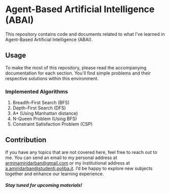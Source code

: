 # Agent-Based Artificial Intelligence (ABAI)

This repository contains code and documents related to what I've learned in Agent-Based Artificial Intelligence (ABAI).

## Usage

To make the most of this repository, please read the accompanying documentation for each section. You'll find simple problems and their respective solutions within this environment.

### Implemented Algorithms
1. Breadth-First Search (BFS)
2. Depth-First Search (DFS)
3. A* (Using Manhattan distance)
4. N-Queen Problem (Using BFS)
5. Constraint Satisfaction Problem (CSP)

## Contribution

If you have any topics that are not covered here, feel free to reach out to me. You can send an email to my personal address at [arminamiridarban@gmail.com](mailto:arminamiridarban@gmail.com) or my institutional address at [a.amiridarban@studenti.poliba.it](mailto:a.amiridarban@studenti.poliba.it). I’d be happy to explore new subjects together and enhance our learning experience.

##### Stay tuned for upcoming materials!
